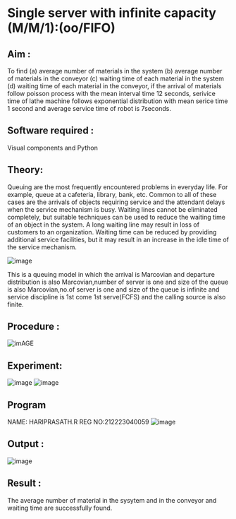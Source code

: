# Single server with infinite capacity (M/M/1):(oo/FIFO)
## Aim :
To find (a) average number of materials in the system (b) average number of materials in the conveyor (c) waiting time of each material in the system (d) waiting time of each material in the conveyor, if the arrival  of materials follow poisson process with the mean interval time 12 seconds, serivice time of lathe machine follows exponential distribution with mean serice time 1 second and average service time of robot is 7seconds.

## Software required :
Visual components and Python

## Theory:
Queuing are the most frequently encountered problems in everyday life. For example, queue at a cafeteria, library, bank, etc. Common to all of these cases are the arrivals of objects requiring service and the attendant delays when the service mechanism is busy. Waiting lines cannot be eliminated completely, but suitable techniques can be used to reduce the waiting time of an object in the system. A long waiting line may result in loss of customers to an organization. Waiting time can be reduced by providing additional service facilities, but it may result in an increase in the idle time of the service mechanism.

![image](1.png)

This is a queuing model in which the arrival is Marcovian and departure distribution is also Marcovian,number of server is one and size of the queue is also Marcovian,no.of server is one and size of the queue is infinite and service discipline is 1st come 1st serve(FCFS) and the calling source is also finite.

## Procedure :

![imAGE](2.png)



## Experiment:
![image](https://github.com/Hari2811q/Single-server-infinite-capacity---Markov-Model/assets/154989329/c4301d1a-c4c6-4d4c-a215-e20209c15beb)
![image](https://github.com/Hari2811q/Single-server-infinite-capacity---Markov-Model/assets/154989329/cec6bb7f-7565-4019-ade1-ddd91e305f81)




 
## Program
NAME: HARIPRASATH.R
REG NO:212223040059
![image](https://github.com/ramjan1729/Single-server-infinite-capacity---Markov-Model/assets/103921593/5f1fd58d-5929-4c51-89ea-4cef009e5bad)

## Output :
![image](https://github.com/Hari2811q/Single-server-infinite-capacity---Markov-Model/assets/154989329/ad717b8b-8f53-4954-b955-63bd11a2d0b8)


## Result :
The average number of material in the sysytem and in the conveyor and waiting time are successfully found.

